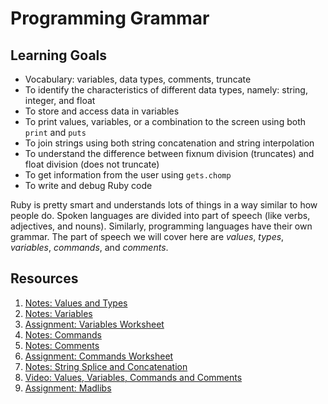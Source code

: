 # Programming Grammar

## Learning Goals
- Vocabulary: variables, data types, comments, truncate
- To identify the characteristics of different data types, namely: string, integer, and float
- To store and access data in variables
- To print values, variables, or a combination to the screen using both `print` and `puts`
- To join strings using both string concatenation and string interpolation
- To understand the difference between fixnum division (truncates) and float division (does not truncate)
- To get information from the user using `gets.chomp`
- To write and debug Ruby code

Ruby is pretty smart and understands lots of things in a way similar to how people do. Spoken languages are divided into part of speech (like verbs, adjectives, and nouns). Similarly, programming languages have their own grammar. The part of speech we will cover here are _values_, _types_, _variables_, _commands_, and _comments_.

## Resources
1. [Notes: Values and Types](notes/values-types.md)
1. [Notes: Variables](notes/variables.md)
1. [Assignment: Variables Worksheet](assignments/variable-worksheet.md)
1. [Notes: Commands](notes/commands.md)
1. [Notes: Comments](notes/comments.md)
1. [Assignment: Commands Worksheet](assignments/commands-worksheet.md)
1. [Notes: String Splice and Concatenation](notes/more-strings.md)
1. [Video: Values, Variables, Commands and Comments](https://vimeo.com/channels/1001988)
1. [Assignment: Madlibs](assignments/madlibs.md)
